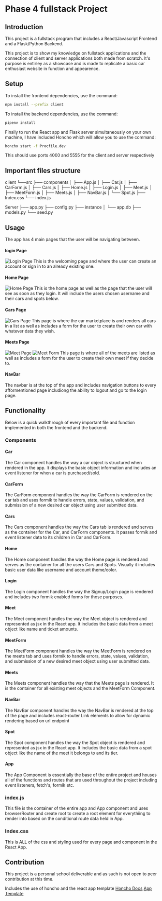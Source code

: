 # Phase 4 fullstack Project

## Introduction

This project is a fullstack program that includes a React/Javascript Frontend and a Flask/Python Backend. 

This project is to show my knowledge on fullstack applications and the connection of client and server applications both made from scratch. It's purpose is entirley as a showcase and is made to replicate a basic car enthusiast website in function and appearence.

## Setup 

To install the frontend dependencies, use the command:
```bash
npm install --prefix client
```

To install the backend dependencies, use the command:
```bash
pipenv install
```

Finally to run the React app and Flask server simultaneously on your own machine, I have included Honcho which will allow you to use the command:
```bash
honcho start -f Procfile.dev
```
This should use ports 4000 and 5555 for the client and server respectively

## Important files structure
client
└──src
    ├── components
    │   ├── App.js
    │   ├── Car.js
    │   ├── CarForm.js
    │   ├── Cars.js
    │   ├── Home.js
    │   ├── Login.js
    │   ├── Meet.js
    │   ├── MeetForm.js
    │   ├── Meets.js
    │   ├── NavBar.js
    │   └── Spot.js
    ├── Index.css
    └── index.js

Server
├── app.py
├── config.py
├── instance
│   └── app.db
├── models.py
└── seed.py

## Usage

The app has 4 main pages that the user will be navigating between. 

#### login Page

![Login Page](<Screenshot (15).png>)
This is the welcoming page and where the user can create an account or sign in to an already existing one.

#### Home  Page

![Home Page](<Screenshot (16).png>)
This is the home page as well as the page that the user will see as soon as they login. It will include the users chosen username and their cars and spots below.

#### Cars Page

![Cars Page](<Screenshot (18).png>)
This page is where the car marketplace is and renders all cars in a list as well as includes a form for the user to create their own car with whatever data they wish.

#### Meets Page

![Meet Page](<Screenshot (19).png>)
![Meet Form](<Screenshot (20).png>)
This page is where all of the meets are listed as well as includes a form for the user to create their own meet if they decide to.

#### NavBar

The navbar is at the top of the app and includes navigation buttons to every afformentioned page includiong the ability to logout and go to the login page.

## Functionality

Below is a quick walkthrough of every important file and function implemented in both the frontend and the backend.

### Components

#### Car

The Car component handles the way a car object is structured when rendered in the app. It displays the basic object information and includes an event listener for when a car is purchased/sold.

#### CarForm

The CarForm component handles the way the CarForm is rendered on the car tab and uses formik to handle errors, state, values, validation, and submission of a new desired car object using user submitted data.

#### Cars

The Cars component handles the way the Cars tab is rendered and serves as the container for the Car, and CarForm components. It passes formik and event listener data to its children in Car and CarForm.

#### Home

The Home component handles the way the Home page is rendered and serves as the container for all the users Cars and Spots. Visually it includes basic user data like username and account theme/color.

#### Login

The Login component handles the way the Signup/Login page is rendered and includes two formik enabled forms for those purposes. 

#### Meet

The Meet component handles the way the Meet object is rendered and represented as jsx in the React app. It includes the basic data from a meet object like name and ticket amounts.

#### MeetForm

The MeetForm component handles the way the MeetForm is rendered on the meets tab and uses formik to handle errors, state, values, validation, and submission of a new desired meet object using user submitted data.

#### Meets

The Meets component handles the way that the Meets page is rendered. It is the container for all existing meet objects and the MeetForm Component.

#### NavBar

The NavBar component handles the way the NavBar is rendered at the top of the page and includes react-router Link elements to allow for dynamic rendering based on url endpoint

#### Spot

The Spot component handles the way the Spot object is rendered and represented as jsx in the React app. It includes the basic data from a spot object like the name of the meet it belongs to and its tier.

#### App

The App Component is essentially the base of the entire project and houses all of the functions and routes that are used throughout the project including event listeners, fetch's, formik etc.

### index.js

This file is the container of the entire app and App component and uses browserRouter and create root to create a root element for everythiing to render into based on the conditional route data held in App.

### Index.css

This is ALL of the css and styling used for every page and component in the React App.

##  Contribution

This project is a personal school deliverable and as such is not open to peer contribution at this time. 

Includes the use of honcho and the react app template
[Honcho Docs](https://honcho.readthedocs.io/en/latest/)
[App Template](https://github.com/learn-co-curriculum/python-p4-project-template)